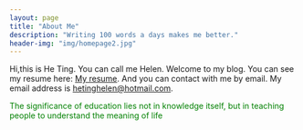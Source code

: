 ```yaml
---
layout: page
title: "About Me"
description: "Writing 100 words a days makes me better."
header-img: "img/homepage2.jpg"
---
```


Hi,this is He Ting. You can call me Helen. Welcome to my blog.
You can see my resume here: [My resume](https://helenheting.github.io/project-pages/assets/HeTing.pdf). 
And you can contact with me by email. My email address is hetinghelen@hotmail.com.

<p style="color:green">The significance of education lies not in knowledge itself, but in teaching people to understand the meaning of life</p>
	
